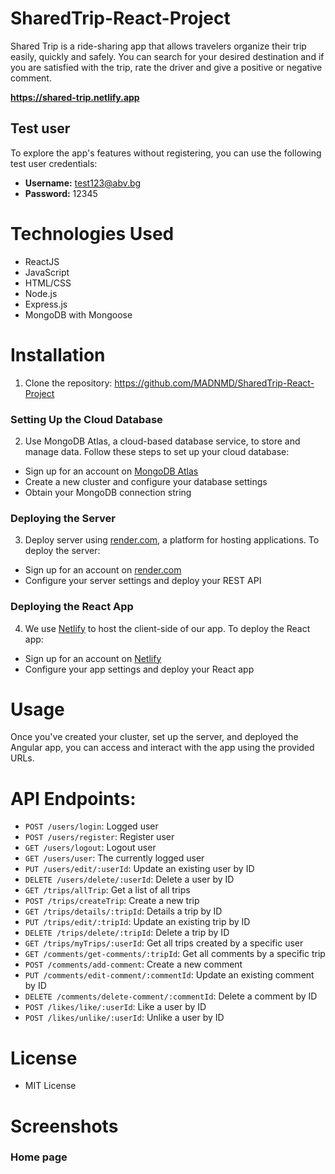 # SharedTrip-React-Project

Shared Trip is a ride-sharing app that allows travelers organize their trip easily, quickly and safely. You can search for your desired destination and if you are satisfied with the trip, rate the driver and give a positive or negative comment.

**https://shared-trip.netlify.app**

## Test user

To explore the app's features without registering, you can use the following test user credentials:

- **Username:** test123@abv.bg
- **Password:** 12345

 # Technologies Used
 - ReactJS
 - JavaScript
 - HTML/CSS
 - Node.js
 - Express.js
 - MongoDB with Mongoose

  # Installation

  1. Clone the repository: https://github.com/MADNMD/SharedTrip-React-Project

  ### Setting Up the Cloud Database

   2. Use MongoDB Atlas, a cloud-based database service, to store and manage data. Follow these steps to set up your cloud database:

   - Sign up for an account on [MongoDB Atlas](https://www.mongodb.com/cloud/atlas)
   - Create a new cluster and configure your database settings
   - Obtain your MongoDB connection string

   ### Deploying the Server

  3. Deploy server using [render.com](https://render.com), a platform for hosting applications. To deploy the server:

   - Sign up for an account on [render.com](https://render.com)
   - Configure your server settings and deploy your REST API

   ### Deploying the React App

  4. We use [Netlify](https://www.netlify.com) to host the client-side of our app. To deploy the React app:

   - Sign up for an account on [Netlify](https://www.netlify.com)
   - Configure your app settings and deploy your React app

   # Usage
   Once you've created your cluster, set up the server, and deployed the Angular app, you can access and interact with the app using the provided URLs.

   # API Endpoints:
     
   - `POST /users/login`: Logged user
   - `POST /users/register`: Register user
   - `GET /users/logout`: Logout user
   - `GET /users/user`: The currently logged user
   - `PUT /users/edit/:userId`: Update an existing user by ID
   - `DELETE /users/delete/:userId`: Delete a user by ID
   - `GET /trips/allTrip`: Get a list of all trips
   - `POST /trips/createTrip`: Create a new trip
   - `GET /trips/details/:tripId`: Details a trip by ID
   - `PUT /trips/edit/:tripId`: Update an existing trip by ID
   - `DELETE /trips/delete/:tripId`: Delete a trip by ID
   - `GET /trips/myTrips/:userId`: Get all trips created by a specific user
   - `GET /comments/get-comments/:tripId`: Get all comments by a specific trip
   - `POST /comments/add-comment`: Create a new comment
   - `PUT /comments/edit-comment/:commentId`: Update an existing comment by ID
   - `DELETE /comments/delete-comment/:commentId`: Delete a comment by ID
   - `POST /likes/like/:userId`: Like a user by ID
   - `POST /likes/unlike/:userId`: Unlike a user by ID

   # License
   - MIT License

   # Screenshots

   ### Home page
